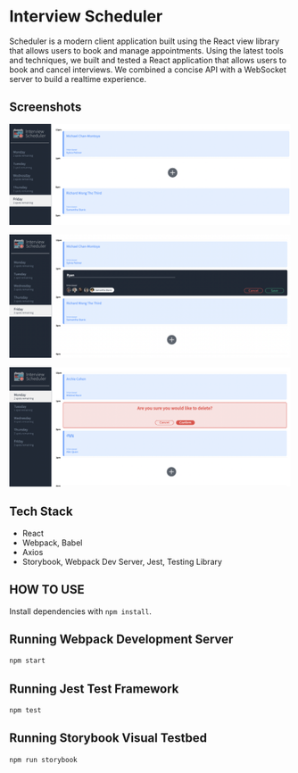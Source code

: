 # Interview Scheduler
Scheduler is a modern client application built using the React view library that allows users to book and manage appointments. Using the latest tools and techniques, we built and tested a React application that allows users to book and cancel interviews. We combined a concise API with a WebSocket server to build a realtime experience.

## Screenshots
!["Main interface"](https://github.com/ryanallenk/scheduler/blob/master/docs/Basic-Screen.png?raw=true)

!["Book an appointment"](https://github.com/ryanallenk/scheduler/blob/master/docs/Book-Apt.png?raw=true)

!["Delete an appointment"](https://github.com/ryanallenk/scheduler/blob/master/docs/Delete-Apt.png?raw=true)

## Tech Stack
- React
- Webpack, Babel
- Axios
- Storybook, Webpack Dev Server, Jest, Testing Library


## HOW TO USE

Install dependencies with `npm install`.

## Running Webpack Development Server

```sh
npm start
```

## Running Jest Test Framework

```sh
npm test
```

## Running Storybook Visual Testbed

```sh
npm run storybook
```
